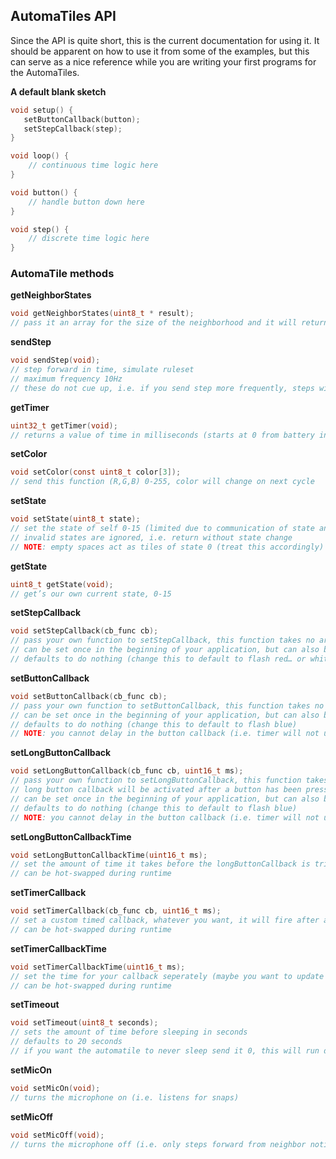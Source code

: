 ## AutomaTiles API ##

Since the API is quite short, this is the current documentation for using it. It should be apparent on how to use it from some of the examples, but this can serve as a nice reference while you are writing your first programs for the AutomaTiles. 

**A default blank sketch**
```c
void setup() {  
   setButtonCallback(button); 
   setStepCallback(step);
}

void loop() {
	// continuous time logic here
}

void button() {
	// handle button down here
}

void step() {
	// discrete time logic here
}

```

### AutomaTile methods ###

**getNeighborStates**
```c
void getNeighborStates(uint8_t * result);
// pass it an array for the size of the neighborhood and it will return each neighbor’s state in that array. 
```
**sendStep**
```c
void sendStep(void);
// step forward in time, simulate ruleset
// maximum frequency 10Hz
// these do not cue up, i.e. if you send step more frequently, steps will be dropped 
```
**getTimer**
```c
uint32_t getTimer(void);
// returns a value of time in milliseconds (starts at 0 from battery in) 
```
**setColor**
```c
void setColor(const uint8_t color[3]);
// send this function (R,G,B) 0-255, color will change on next cycle 
```
**setState**
```c
void setState(uint8_t state);
// set the state of self 0-15 (limited due to communication of state and step frequency)
// invalid states are ignored, i.e. return without state change
// NOTE: empty spaces act as tiles of state 0 (treat this accordingly) 
```
**getState**
```c
uint8_t getState(void);
// get’s our own current state, 0-15 
```
**setStepCallback**
```c
void setStepCallback(cb_func cb); 
// pass your own function to setStepCallback, this function takes no arguments and returns nothing
// can be set once in the beginning of your application, but can also be hot-swapped during runtime
// defaults to do nothing (change this to default to flash red… or white) 
```
**setButtonCallback**
```c
void setButtonCallback(cb_func cb);
// pass your own function to setButtonCallback, this function takes no arguments and returns nothing
// can be set once in the beginning of your application, but can also be hot-swapped during runtime
// defaults to do nothing (change this to default to flash blue)
// NOTE: you cannot delay in the button callback (i.e. timer will not update while you are in the callback) 
```
**setLongButtonCallback**
```c
void setLongButtonCallback(cb_func cb, uint16_t ms);
// pass your own function to setLongButtonCallback, this function takes no arguments and returns nothing
// long button callback will be activated after a button has been pressed for n milliseconds (second parameter)
// can be set once in the beginning of your application, but can also be hot-swapped during runtime
// defaults to do nothing (change this to default to flash blue)
// NOTE: you cannot delay in the button callback (i.e. timer will not update while you are in the callback) 
```
**setLongButtonCallbackTime**
```c
void setLongButtonCallbackTime(uint16_t ms);
// set the amount of time it takes before the longButtonCallback is triggered
// can be hot-swapped during runtime
```
**setTimerCallback**
```c
void setTimerCallback(cb_func cb, uint16_t ms);
// set a custom timed callback, whatever you want, it will fire after a given amount of time
// can be hot-swapped during runtime
```
**setTimerCallbackTime**
```c
void setTimerCallbackTime(uint16_t ms);
// set the time for your callback seperately (maybe you want to update that time after setting it initially, perhaps it evolves over time
// can be hot-swapped during runtime
```
**setTimeout**
```c
void setTimeout(uint8_t seconds);
// sets the amount of time before sleeping in seconds
// defaults to 20 seconds
// if you want the automatile to never sleep send it 0, this will run down your battery 
```
**setMicOn**
```c
void setMicOn(void);
// turns the microphone on (i.e. listens for snaps) 
```
**setMicOff**
```c
void setMicOff(void);
// turns the microphone off (i.e. only steps forward from neighbor notification) 
```
